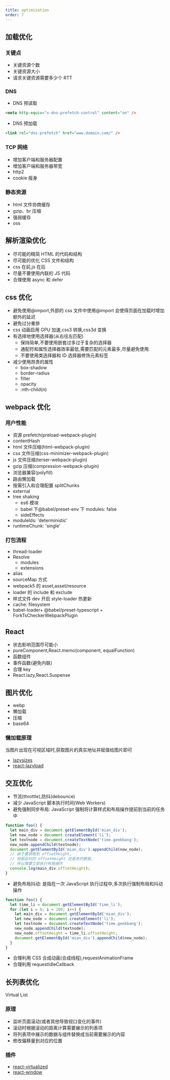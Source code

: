 ```yaml
---
title: optimization
order: 7
---
```


## 加载优化

### 关键点

- 关键资源个数
- 关键资源大小
- 请求关键资源需要多少个 RTT

### DNS

- DNS 预读取

```html
<meta http-equiv="x-dns-prefetch-control" content="on" />
```

- DNS 预加载

```html
<link rel="dns-prefetch" href="www.domain.com/" />
```

### TCP 网络

- 增加客户端和服务器配置
- 增加客户端和服务器带宽
- http2
- cookie 瘦身

### 静态资源

- html 文件协商缓存
- gzip、br 压缩
- 强弱缓存
- oss

## 解析渲染优化

- 尽可能的精简 HTML 的代码和结构
- 尽可能的优化 CSS 文件和结构
- css 在前,js 在后
- 尽量不要使用内联的 JS 代码
- 合理使用 async 和 defer

## css 优化

- 避免使用@import,外部的 css 文件中使用@import 会使得页面在加载时增加额外的延迟
- 避免过分重排
- css 动画启用 GPU 加速,css3 转换,css3d 变换
- 有选择地使用选择器(从右往左匹配)
  - 保持简单,不要使用嵌套过多过于复杂的选择器
  - 通配符和属性选择器效率最低,需要匹配的元素最多,尽量避免使用.
  - 不要使用类选择器和 ID 选择器修饰元素标签
- 减少使用昂贵的属性
  - box-shadow
  - border-radius
  - filter
  - opacity
  - :nth-child(n)

## webpack 优化

### 用户性能

- 资源 prefetch(preload-webpack-plugin)
- contentHash
- html 文件压缩(html-webpack-plugin)
- css 文件压缩(css-minimizer-webpack-plugin)
- js 文件压缩(terser-webpack-plugin)
- gzip 压缩(compression-webpack-plugin)
- 浏览器兼容(polyfill)
- 路由懒加载
- 按需引入和合理配置 splitChunks
- external
- tree shaking
  - es6 模块
  - babel 下@babel/preset-env 下 modules: false
  - sideEffects
- moduleIds: 'deterministic'
- runtimeChunk: 'single'

### 打包流程

- thread-loader
- Resolve
  - modules
  - extensions
- alias
- sourceMap 方式
- webpack5 的 asset,asset/resource
- loader 的 include 和 exclude
- 样式文件 dev 开启 style-loader 热更新
- cache: filesystem
- babel-loader+ @babel/preset-typescript + ForkTsCheckerWebpackPlugin

## React

- 状态影响范围尽可能小
- pureComponent,React.memo(component, equalFunction)
- 函数组件
- 事件函数(避免内联)
- 合理 key
- React.lazy,React.Suspense

## 图片优化

- webp
- 懒加载
- 压缩
- base64

### 懒加载原理

当图片出现在可视区域时,获取图片的真实地址并赋值给图片即可

- [lazysizes](https://github.com/aFarkas/lazysizes)
- [react-lazyload](https://github.com/twobin/react-lazyload)

## 交互优化

- 节流(throttle),防抖(debounce)
- 减少 JavaScript 脚本执行时间(Web Workers)
- 避免强制同步布局: JavaScript 强制将计算样式和布局操作提前到当前的任务中

```js
function foo() {
  let main_div = document.getElementById('mian_div');
  let new_node = document.createElement('li');
  let textnode = document.createTextNode('time.geekbang');
  new_node.appendChild(textnode);
  document.getElementById('mian_div').appendChild(new_node);
  // 由于要获取到 offsetHeight,
  // 但是此时的 offsetHeight 还是老的数据,
  // 所以需要立即执行布局操作
  console.log(main_div.offsetHeight);
}
```

- 避免布局抖动: 是指在一次 JavaScript 执行过程中,多次执行强制布局和抖动操作

```js
function foo() {
  let time_li = document.getElementById('time_li');
  for (let i = 0; i < 100; i++) {
    let main_div = document.getElementById('mian_div');
    let new_node = document.createElement('li');
    let textnode = document.createTextNode('time.geekbang');
    new_node.appendChild(textnode);
    new_node.offsetHeight = time_li.offsetHeight;
    document.getElementById('mian_div').appendChild(new_node);
  }
}
```

- 合理利用 CSS 合成动画(合成线程),requestAnimationFrame
- 合理利用 requestIdleCallback

## 长列表优化

Virtual List

### 原理

- 监听页面滚动(或者其他导致视口变化的事件)
- 滚动时根据滚动的距离计算需要展示的列表项
- 将列表项中展示的数据与组件替换成当前需要展示的内容
- 修改偏移量到对应的位置

### 插件

- [react-virtualized](https://github.com/bvaughn/react-virtualized)
- [react-window](https://github.com/bvaughn/react-window)
